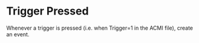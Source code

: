 # Trigger Pressed

Whenever a trigger is pressed (i.e. when Trigger=1 in the ACMI file), create an event.